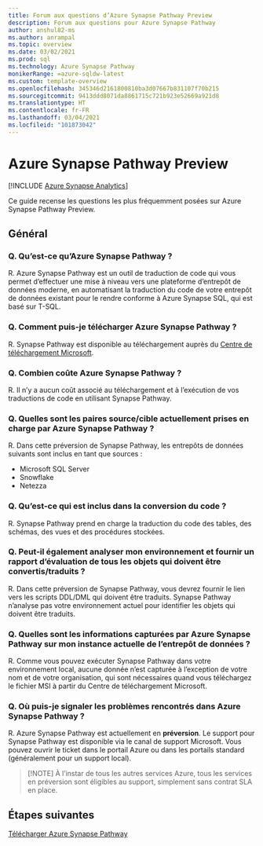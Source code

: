 ```yaml
---
title: Forum aux questions d’Azure Synapse Pathway Preview
description: Forum aux questions pour Azure Synapse Pathway
author: anshul82-ms
ms.author: anrampal
ms.topic: overview
ms.date: 03/02/2021
ms.prod: sql
ms.technology: Azure Synapse Pathway
monikerRange: =azure-sqldw-latest
ms.custom: template-overview
ms.openlocfilehash: 345346d2161800810ba3d07667b831107f70b215
ms.sourcegitcommit: 9413ddd8071da8861715c721b923e52669a921d8
ms.translationtype: HT
ms.contentlocale: fr-FR
ms.lasthandoff: 03/04/2021
ms.locfileid: "101873042"
---
```

# <a name="azure-synapse-pathway-preview"></a>Azure Synapse Pathway Preview
[!INCLUDE [Azure Synapse Analytics](../../includes/applies-to-version/asa.md)]

Ce guide recense les questions les plus fréquemment posées sur Azure Synapse Pathway Preview.

## <a name="general"></a>Général

### <a name="q-what-is-azure-synapse-pathway"></a>Q. Qu’est-ce qu’Azure Synapse Pathway ?

R. Azure Synapse Pathway est un outil de traduction de code qui vous permet d’effectuer une mise à niveau vers une plateforme d’entrepôt de données moderne, en automatisant la traduction du code de votre entrepôt de données existant pour le rendre conforme à Azure Synapse SQL, qui est basé sur T-SQL.

### <a name="q-how-can-i-download-azure-synapse-pathway"></a>Q. Comment puis-je télécharger Azure Synapse Pathway ?

R. Synapse Pathway est disponible au téléchargement auprès du [Centre de téléchargement Microsoft](https://aka.ms/synapse-pathway-download).

### <a name="q-how-much-does-azure-synapse-pathway-cost"></a>Q. Combien coûte Azure Synapse Pathway ?

R. Il n’y a aucun coût associé au téléchargement et à l’exécution de vos traductions de code en utilisant Synapse Pathway.

### <a name="q-what-sourcetarget-pairs-does-azure-synapse-pathway-currently-support"></a>Q. Quelles sont les paires source/cible actuellement prises en charge par Azure Synapse Pathway ?

R. Dans cette préversion de Synapse Pathway, les entrepôts de données suivants sont inclus en tant que sources :
- Microsoft SQL Server
- Snowflake
- Netezza

### <a name="q-what-is-included-as-part-of-the-code-conversion"></a>Q. Qu’est-ce qui est inclus dans la conversion du code ?

R. Synapse Pathway prend en charge la traduction du code des tables, des schémas, des vues et des procédures stockées.

### <a name="q-can-it-also-scan-my-environment-and-provide-an-assessment-report-of-all-the-objects-that-need-to-be-convertedtranslated"></a>Q. Peut-il également analyser mon environnement et fournir un rapport d’évaluation de tous les objets qui doivent être convertis/traduits ?

R. Dans cette préversion de Synapse Pathway, vous devrez fournir le lien vers les scripts DDL/DML qui doivent être traduits. Synapse Pathway n’analyse pas votre environnement actuel pour identifier les objets qui doivent être traduits.

### <a name="q-what-information-does-azure-synapse-pathway-capture-about-my-current-data-warehouse-instance"></a>Q. Quelles sont les informations capturées par Azure Synapse Pathway sur mon instance actuelle de l’entrepôt de données ?

R. Comme vous pouvez exécuter Synapse Pathway dans votre environnement local, aucune donnée n’est capturée à l’exception de votre nom et de votre organisation, qui sont nécessaires quand vous téléchargez le fichier MSI à partir du Centre de téléchargement Microsoft.

### <a name="q-where-can-i-raise-issues-encountered-in-azure-synapse-pathway"></a>Q. Où puis-je signaler les problèmes rencontrés dans Azure Synapse Pathway ?

R. Azure Synapse Pathway est actuellement en **préversion**.   Le support pour Synapse Pathway est disponible via le canal de support Microsoft. Vous pouvez ouvrir le ticket dans le portail Azure ou dans les portails standard (généralement pour un support local).

> [!NOTE] À l’instar de tous les autres services Azure, tous les services en préversion sont éligibles au support, simplement sans contrat SLA en place.

<!-- ### Troubleshooting and optimization

#### Q. Why do I see slow performance while running the code conversion?

#### Q. Translation of errors or unexpected results? -->

## <a name="next-steps"></a>Étapes suivantes

[Télécharger Azure Synapse Pathway](synapse-pathway-download.md)